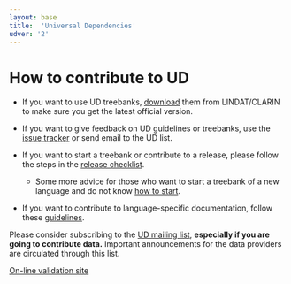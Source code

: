 ```yaml
---
layout: base
title:  'Universal Dependencies'
udver: '2'
---
```


# How to contribute to UD

* If you want to use UD treebanks, [download](http://universaldependencies.org#download) them from LINDAT/CLARIN to make sure you get the latest official version.

* If you want to give feedback on UD guidelines or treebanks, use the [issue tracker](https://github.com/universaldependencies/docs/issues) or send email to the UD list.

* If you want to start a treebank or contribute to a release, please follow the steps in the [release checklist](release_checklist.html).

  * Some more advice for those who want to start a treebank of a new language and do not know [how to start](how_to_start.html).

* If you want to contribute to language-specific documentation, follow these [guidelines](contributing_language_specific.html).

Please consider subscribing to the [UD mailing list](http://stp.lingfil.uu.se/mailman/listinfo/ud), <strong>especially if you are going to contribute data.</strong> Important announcements for the data providers are circulated through this list.

[On-line validation site](http://quest.ms.mff.cuni.cz/cgi-bin/zeman/unidep/validation-report.pl)

